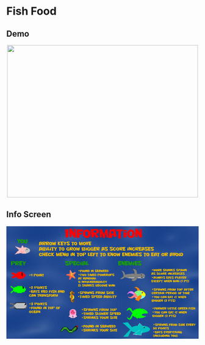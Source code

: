 # Fish Food

## Demo
<p align="center">
<img src="https://github.com/bradwyatt/Fish-Food/blob/master/Docs/demo.gif?raw=true" width="500" height="400"></img>
</p>

## Info Screen
![ScreenShot](/Docs/InfoScreen.PNG)
